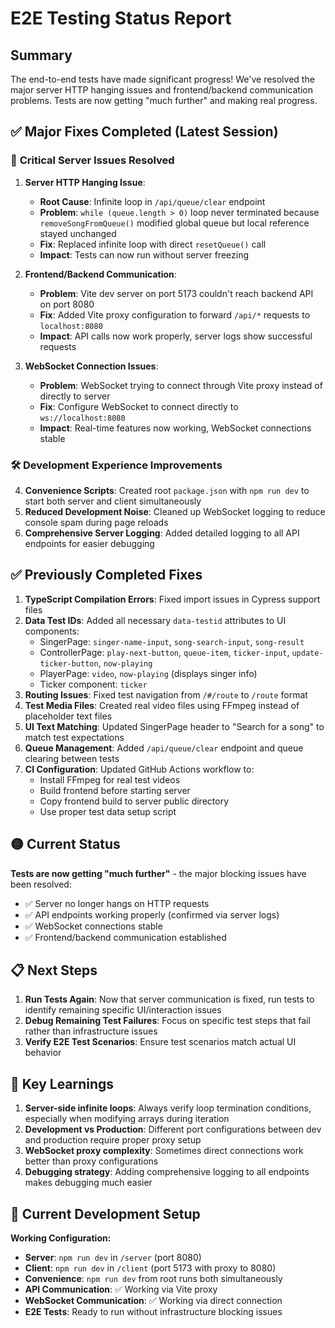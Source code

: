 # E2E Testing Status Report

## Summary

The end-to-end tests have made significant progress! We've resolved the major server HTTP hanging issues and frontend/backend communication problems. Tests are now getting "much further" and making real progress.

## ✅ Major Fixes Completed (Latest Session)

### 🚨 **Critical Server Issues Resolved**
1. **Server HTTP Hanging Issue**: 
   - **Root Cause**: Infinite loop in `/api/queue/clear` endpoint
   - **Problem**: `while (queue.length > 0)` loop never terminated because `removeSongFromQueue()` modified global queue but local reference stayed unchanged
   - **Fix**: Replaced infinite loop with direct `resetQueue()` call
   - **Impact**: Tests can now run without server freezing

2. **Frontend/Backend Communication**:
   - **Problem**: Vite dev server on port 5173 couldn't reach backend API on port 8080
   - **Fix**: Added Vite proxy configuration to forward `/api/*` requests to `localhost:8080`
   - **Impact**: API calls now work properly, server logs show successful requests

3. **WebSocket Connection Issues**:
   - **Problem**: WebSocket trying to connect through Vite proxy instead of directly to server
   - **Fix**: Configure WebSocket to connect directly to `ws://localhost:8080`
   - **Impact**: Real-time features now working, WebSocket connections stable

### 🛠 **Development Experience Improvements**
4. **Convenience Scripts**: Created root `package.json` with `npm run dev` to start both server and client simultaneously
5. **Reduced Development Noise**: Cleaned up WebSocket logging to reduce console spam during page reloads
6. **Comprehensive Server Logging**: Added detailed logging to all API endpoints for easier debugging

## ✅ Previously Completed Fixes

1. **TypeScript Compilation Errors**: Fixed import issues in Cypress support files
2. **Data Test IDs**: Added all necessary `data-testid` attributes to UI components:
   - SingerPage: `singer-name-input`, `song-search-input`, `song-result`
   - ControllerPage: `play-next-button`, `queue-item`, `ticker-input`, `update-ticker-button`, `now-playing`
   - PlayerPage: `video`, `now-playing` (displays singer info)
   - Ticker component: `ticker`
3. **Routing Issues**: Fixed test navigation from `/#/route` to `/route` format
4. **Test Media Files**: Created real video files using FFmpeg instead of placeholder text files
5. **UI Text Matching**: Updated SingerPage header to "Search for a song" to match test expectations
6. **Queue Management**: Added `/api/queue/clear` endpoint and queue clearing between tests
7. **CI Configuration**: Updated GitHub Actions workflow to:
   - Install FFmpeg for real test videos
   - Build frontend before starting server
   - Copy frontend build to server public directory
   - Use proper test data setup script

## 🟡 Current Status

**Tests are now getting "much further"** - the major blocking issues have been resolved:
- ✅ Server no longer hangs on HTTP requests
- ✅ API endpoints working properly (confirmed via server logs)
- ✅ WebSocket connections stable
- ✅ Frontend/backend communication established

## 📋 Next Steps

1. **Run Tests Again**: Now that server communication is fixed, run tests to identify remaining specific UI/interaction issues
2. **Debug Remaining Test Failures**: Focus on specific test steps that fail rather than infrastructure issues
3. **Verify E2E Test Scenarios**: Ensure test scenarios match actual UI behavior

## 🎯 Key Learnings

1. **Server-side infinite loops**: Always verify loop termination conditions, especially when modifying arrays during iteration
2. **Development vs Production**: Different port configurations between dev and production require proper proxy setup
3. **WebSocket proxy complexity**: Sometimes direct connections work better than proxy configurations
4. **Debugging strategy**: Adding comprehensive logging to all endpoints makes debugging much easier

## 🚀 Current Development Setup

**Working Configuration:**
- **Server**: `npm run dev` in `/server` (port 8080)
- **Client**: `npm run dev` in `/client` (port 5173 with proxy to 8080)
- **Convenience**: `npm run dev` from root runs both simultaneously
- **API Communication**: ✅ Working via Vite proxy
- **WebSocket Communication**: ✅ Working via direct connection
- **E2E Tests**: Ready to run without infrastructure blocking issues